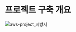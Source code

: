 # 프로젝트 구축 개요
![aws-project_시방서](https://github.com/user-attachments/assets/9af59d70-5fff-45eb-bf86-b80e1339882f)

